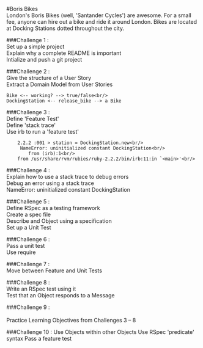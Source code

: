 #Boris Bikes <br/>
London's Boris Bikes (well, 'Santander Cycles') are awesome. For a small fee, anyone can hire out a bike and ride it around London. Bikes are located at Docking Stations dotted throughout the city.

###Challenge 1  :<br />
    Set up a simple project<br />
    Explain why a complete README is important<br />
    Intialize and push a git project<br />

###Challenge 2  : <br/>
    Give the structure of a User Story<br/>
    Extract a Domain Model from User Stories<br/>

	Bike <-- working? --> true/false<br/>
	DockingStation <-- release_bike --> a Bike

###Challenge 3  : <br/>
    Define 'Feature Test'<br/>
    Define 'stack trace'<br/>
    Use irb to run a 'feature test'<br/>

        2.2.2 :001 > station = DockingStation.new<br/>
	     NameError: uninitialized constant DockingStation<br/>
            from (irb):1<br/>
	    from /usr/share/rvm/rubies/ruby-2.2.2/bin/irb:11:in `<main>'<br/>

###Challenge 4  : <br/>
    Explain how to use a stack trace to debug errors<br/>
    Debug an error using a stack trace<br/>
        NameError: uninitialized constant DockingStation

###Challenge 5  : <br/>
    Define RSpec as a testing framework<br/>
    Create a spec file<br/>
    Describe and Object using a specification<br/>
    Set up a Unit Test<br/>

###Challenge 6  : <br/>
    Pass a unit test<br/>
    Use require<br/>

###Challenge 7  :<br/>
    Move between Feature and Unit Tests<br/>


###Challenge 8  : <br/>
    Write an RSpec test using it<br/>
    Test that an Object responds to a Message<br/>

###Challenge 9  : <br/>   
    Practice Learning Objectives from Challenges 3 – 8<br/>

###Challenge 10 :
    Use Objects within other Objects
    Use RSpec 'predicate' syntax
    Pass a feature test     

